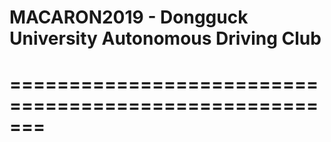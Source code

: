 # MACARON2019 - Dongguck University Autonomous Driving Club
=======================================================
=======================================================

